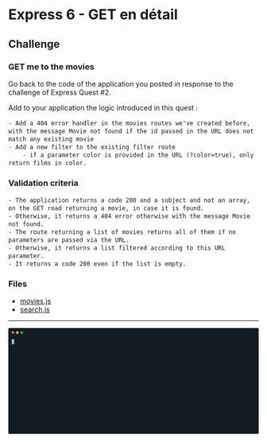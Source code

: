 # Express 6 - GET en détail

## Challenge 

### GET me to the movies

Go back to the code of the application you posted in response to the challenge of Express Quest #2.

Add to your application the logic introduced in this quest :

    - Add a 404 error handler in the movies routes we've created before, with the message Movie not found if the id passed in the URL does not match any existing movie
    - Add a new filter to the existing filter route
        - if a parameter color is provided in the URL (?color=true), only return films in color.


### Validation criteria

    - The application returns a code 200 and a subject and not an array, on the GET road returning a movie, in case it is found.
    - Otherwise, it returns a 404 error otherwise with the message Movie not found.
    - The route returning a list of movies returns all of them if no parameters are passed via the URL.
    - Otherwise, it returns a list filtered according to this URL parameter.
    - It returns a code 200 even if the list is empty.

### Files

  - [movies.js](./src/routes/movies.js)
  - [search.js](./src/routes/search.js)

---- 

<img src="./demo.svg">